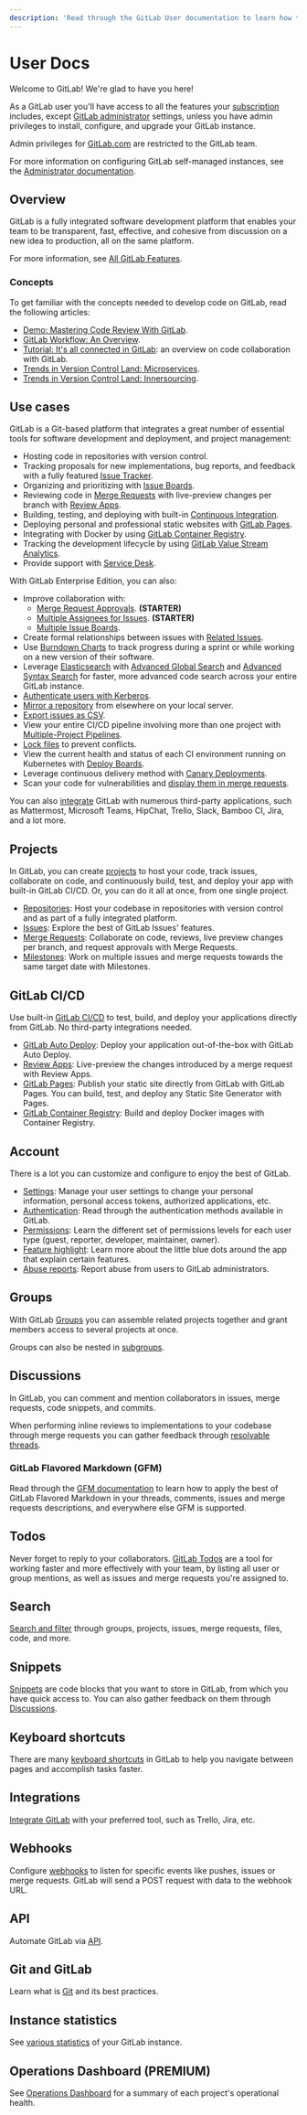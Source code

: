 ```yaml
---
description: 'Read through the GitLab User documentation to learn how to use, configure, and customize GitLab and GitLab.com to your own needs.'
---
```


# User Docs

Welcome to GitLab! We're glad to have you here!

As a GitLab user you'll have access to all the features
your [subscription](https://about.gitlab.com/pricing/)
includes, except [GitLab administrator](../administration/index.md)
settings, unless you have admin privileges to install, configure,
and upgrade your GitLab instance.

Admin privileges for [GitLab.com](https://gitlab.com/) are restricted to the GitLab team.

For more information on configuring GitLab self-managed instances, see the [Administrator documentation](../administration/index.md).

## Overview

GitLab is a fully integrated software development platform that enables your team to be transparent, fast, effective, and cohesive from discussion on a new idea to production, all on the same platform.

For more information, see [All GitLab Features](https://about.gitlab.com/features/).

### Concepts

To get familiar with the concepts needed to develop code on GitLab, read the following articles:

- [Demo: Mastering Code Review With GitLab](https://about.gitlab.com/blog/2017/03/17/demo-mastering-code-review-with-gitlab/).
- [GitLab Workflow: An Overview](https://about.gitlab.com/blog/2016/10/25/gitlab-workflow-an-overview/#gitlab-workflow-use-case-scenario).
- [Tutorial: It's all connected in GitLab](https://about.gitlab.com/blog/2016/03/08/gitlab-tutorial-its-all-connected/): an overview on code collaboration with GitLab.
- [Trends in Version Control Land: Microservices](https://about.gitlab.com/blog/2016/08/16/trends-in-version-control-land-microservices/).
- [Trends in Version Control Land: Innersourcing](https://about.gitlab.com/blog/2016/07/07/trends-version-control-innersourcing/).

## Use cases

GitLab is a Git-based platform that integrates a great number of essential tools for software development and deployment, and project management:

- Hosting code in repositories with version control.
- Tracking proposals for new implementations, bug reports, and feedback with a
  fully featured [Issue Tracker](project/issues/index.md#issues-list).
- Organizing and prioritizing with [Issue Boards](project/issues/index.md#issue-boards).
- Reviewing code in [Merge Requests](project/merge_requests/index.md) with live-preview changes per
  branch with [Review Apps](../ci/review_apps/index.md).
- Building, testing, and deploying with built-in [Continuous Integration](../ci/README.md).
- Deploying personal and professional static websites with [GitLab Pages](project/pages/index.md).
- Integrating with Docker by using [GitLab Container Registry](packages/container_registry/index.md).
- Tracking the development lifecycle by using [GitLab Value Stream Analytics](project/cycle_analytics.md).
- Provide support with [Service Desk](project/service_desk.md).

With GitLab Enterprise Edition, you can also:

- Improve collaboration with:
  - [Merge Request Approvals](project/merge_requests/merge_request_approvals.md). **(STARTER)**
  - [Multiple Assignees for Issues](project/issues/multiple_assignees_for_issues.md). **(STARTER)**
  - [Multiple Issue Boards](project/issue_board.md#multiple-issue-boards).
- Create formal relationships between issues with [Related Issues](project/issues/related_issues.md).
- Use [Burndown Charts](project/milestones/burndown_charts.md) to track progress during a sprint or while working on a new version of their software.
- Leverage [Elasticsearch](../integration/elasticsearch.md) with [Advanced Global Search](search/advanced_global_search.md) and [Advanced Syntax Search](search/advanced_search_syntax.md) for faster, more advanced code search across your entire GitLab instance.
- [Authenticate users with Kerberos](../integration/kerberos.md).
- [Mirror a repository](project/repository/repository_mirroring.md) from elsewhere on your local server.
- [Export issues as CSV](project/issues/csv_export.md).
- View your entire CI/CD pipeline involving more than one project with [Multiple-Project Pipelines](../ci/multi_project_pipeline_graphs.md).
- [Lock files](project/file_lock.md) to prevent conflicts.
- View the current health and status of each CI environment running on Kubernetes with [Deploy Boards](project/deploy_boards.md).
- Leverage continuous delivery method with [Canary Deployments](project/canary_deployments.md).
- Scan your code for vulnerabilities and [display them in merge requests](application_security/sast/index.md).

You can also [integrate](project/integrations/overview.md) GitLab with numerous third-party applications, such as Mattermost, Microsoft Teams, HipChat, Trello, Slack, Bamboo CI, Jira, and a lot more.

## Projects

In GitLab, you can create [projects](project/index.md) to host
your code, track issues, collaborate on code, and continuously
build, test, and deploy your app with built-in GitLab CI/CD. Or, you can do
it all at once, from one single project.

- [Repositories](project/repository/index.md): Host your codebase in
  repositories with version control and as part of a fully integrated platform.
- [Issues](project/issues/index.md): Explore the best of GitLab Issues' features.
- [Merge Requests](project/merge_requests/index.md): Collaborate on code,
  reviews, live preview changes per branch, and request approvals with Merge Requests.
- [Milestones](project/milestones/index.md): Work on multiple issues and merge
  requests towards the same target date with Milestones.

## GitLab CI/CD

Use built-in [GitLab CI/CD](../ci/README.md) to test, build, and deploy your applications
directly from GitLab. No third-party integrations needed.

- [GitLab Auto Deploy](../topics/autodevops/stages.md#auto-deploy): Deploy your application out-of-the-box with GitLab Auto Deploy.
- [Review Apps](../ci/review_apps/index.md): Live-preview the changes introduced by a merge request with Review Apps.
- [GitLab Pages](project/pages/index.md): Publish your static site directly from
  GitLab with GitLab Pages. You can build, test, and deploy any Static Site Generator with Pages.
- [GitLab Container Registry](packages/container_registry/index.md): Build and deploy Docker
  images with Container Registry.

## Account

There is a lot you can customize and configure
to enjoy the best of GitLab.

- [Settings](profile/index.md): Manage your user settings to change your personal information,
  personal access tokens, authorized applications, etc.
- [Authentication](../topics/authentication/index.md): Read through the authentication
  methods available in GitLab.
- [Permissions](permissions.md): Learn the different set of permissions levels for each
  user type (guest, reporter, developer, maintainer, owner).
- [Feature highlight](feature_highlight.md): Learn more about the little blue dots
  around the app that explain certain features.
- [Abuse reports](abuse_reports.md): Report abuse from users to GitLab administrators.

## Groups

With GitLab [Groups](group/index.md) you can assemble related projects together
and grant members access to several projects at once.

Groups can also be nested in [subgroups](group/subgroups/index.md).

## Discussions

In GitLab, you can comment and mention collaborators in issues,
merge requests, code snippets, and commits.

When performing inline reviews to implementations
to your codebase through merge requests you can
gather feedback through [resolvable threads](discussions/index.md#resolvable-comments-and-threads).

### GitLab Flavored Markdown (GFM)

Read through the [GFM documentation](markdown.md) to learn how to apply
the best of GitLab Flavored Markdown in your threads, comments,
issues and merge requests descriptions, and everywhere else GFM is
supported.

## Todos

Never forget to reply to your collaborators. [GitLab Todos](todos.md)
are a tool for working faster and more effectively with your team,
by listing all user or group mentions, as well as issues and merge
requests you're assigned to.

## Search

[Search and filter](search/index.md) through groups, projects, issues, merge requests, files, code, and more.

## Snippets

[Snippets](snippets.md) are code blocks that you want to store in GitLab, from which
you have quick access to. You can also gather feedback on them through
[Discussions](#discussions).

## Keyboard shortcuts

There are many [keyboard shortcuts](shortcuts.md) in GitLab to help you navigate between
pages and accomplish tasks faster.

## Integrations

[Integrate GitLab](../integration/README.md) with your preferred tool,
such as Trello, Jira, etc.

## Webhooks

Configure [webhooks](project/integrations/webhooks.md) to listen for
specific events like pushes, issues or merge requests. GitLab will send a
POST request with data to the webhook URL.

## API

Automate GitLab via [API](../api/README.md).

## Git and GitLab

Learn what is [Git](../topics/git/index.md) and its best practices.

## Instance statistics

See [various statistics](instance_statistics/index.md) of your GitLab instance.

## Operations Dashboard **(PREMIUM)**

See [Operations Dashboard](operations_dashboard/index.md) for a summary of each
project's operational health.
